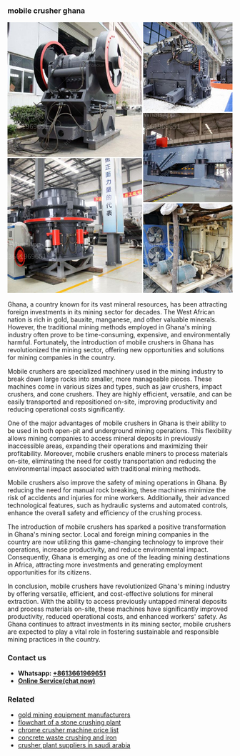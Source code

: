 <h3>mobile crusher ghana</h3><img src='1706753907.jpg' alt=''><p>Ghana, a country known for its vast mineral resources, has been attracting foreign investments in its mining sector for decades. The West African nation is rich in gold, bauxite, manganese, and other valuable minerals. However, the traditional mining methods employed in Ghana's mining industry often prove to be time-consuming, expensive, and environmentally harmful. Fortunately, the introduction of mobile crushers in Ghana has revolutionized the mining sector, offering new opportunities and solutions for mining companies in the country.</p><p>Mobile crushers are specialized machinery used in the mining industry to break down large rocks into smaller, more manageable pieces. These machines come in various sizes and types, such as jaw crushers, impact crushers, and cone crushers. They are highly efficient, versatile, and can be easily transported and repositioned on-site, improving productivity and reducing operational costs significantly.</p><p>One of the major advantages of mobile crushers in Ghana is their ability to be used in both open-pit and underground mining operations. This flexibility allows mining companies to access mineral deposits in previously inaccessible areas, expanding their operations and maximizing their profitability. Moreover, mobile crushers enable miners to process materials on-site, eliminating the need for costly transportation and reducing the environmental impact associated with traditional mining methods.</p><p>Mobile crushers also improve the safety of mining operations in Ghana. By reducing the need for manual rock breaking, these machines minimize the risk of accidents and injuries for mine workers. Additionally, their advanced technological features, such as hydraulic systems and automated controls, enhance the overall safety and efficiency of the crushing process.</p><p>The introduction of mobile crushers has sparked a positive transformation in Ghana's mining sector. Local and foreign mining companies in the country are now utilizing this game-changing technology to improve their operations, increase productivity, and reduce environmental impact. Consequently, Ghana is emerging as one of the leading mining destinations in Africa, attracting more investments and generating employment opportunities for its citizens.</p><p>In conclusion, mobile crushers have revolutionized Ghana's mining industry by offering versatile, efficient, and cost-effective solutions for mineral extraction. With the ability to access previously untapped mineral deposits and process materials on-site, these machines have significantly improved productivity, reduced operational costs, and enhanced workers' safety. As Ghana continues to attract investments in its mining sector, mobile crushers are expected to play a vital role in fostering sustainable and responsible mining practices in the country.</p><h3>Contact us</h3><ul><li><strong>Whatsapp:&nbsp;<a href="https://wa.me/8613661969651">+8613661969651</a></strong></li><li><a href="https://swt.shibang-china.com/?git&amp;zhl&amp;mobile crusher ghana"><strong>Online Service(chat now)</strong></a></li></ul><h3>Related</h3><ul><li><a href='gold mining equipment manufacturers.md'>gold mining equipment manufacturers</a></li><li><a href='flowchart of a stone crushing plant.md'>flowchart of a stone crushing plant</a></li><li><a href='chrome crusher machine price list.md'>chrome crusher machine price list</a></li><li><a href='concrete waste crushing and iron.md'>concrete waste crushing and iron</a></li><li><a href='crusher plant suppliers in saudi arabia.md'>crusher plant suppliers in saudi arabia</a></li></ul>